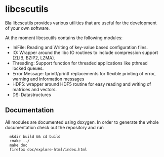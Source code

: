 # libcscutils
Bla
libcscutils provides various utilities that are useful for the development of
your own software.

At the moment libcscutils contains the following modules:
- IniFile: Reading and Writing of key-value based configuration files.
- IO: Wrapper around the libc IO routines to include compression support (ZLIB, BZIP2, LZMA).
- Threading: Support function for threaded applications like pthread locked queues.
- Error Message: fprintf/printf replacements for flexible printing of error, warning and information messages
- HDF5: wrapper around HDF5 routine for easy reading and writing of matrices and vectors.
- DS: Datastructures


## Documentation
All modules are documented using doxygen. In order to generate the whole
documentation check out the repository and run

```
  mkdir build && cd build
  cmake ../
  make doc
  firefox doc/explore-html/index.html
```
